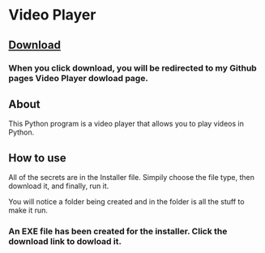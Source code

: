 # Video Player

## [Download ](https://AngusAU293.github.io/Video%20Player/Installer.py)

### When you click download, you will be redirected to my Github pages Video Player dowload page.

## About
This Python program is a video player that allows you to play videos in Python.

## How to use
All of the secrets are in the Installer file.
Simpily choose the file type, then download it, and finally, run it.

You will notice a folder being created and in the folder is all the stuff to make it run.

### **An EXE file has been created for the installer. Click the download link to dowload it.**
